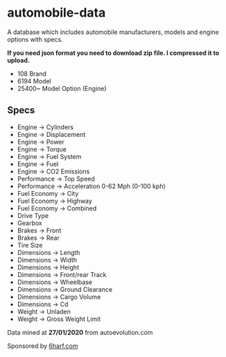 # automobile-data
A database which includes automobile manufacturers, models and engine options with specs.

**If you need json format you need to download zip file. I compressed it to upload.**

* 108 Brand
* 6194 Model
* 25400~ Model Option (Engine)

## Specs
* Engine -> Cylinders
* Engine -> Displacement
* Engine -> Power
* Engine -> Torque
* Engine -> Fuel System
* Engine -> Fuel
* Engine -> CO2 Emissions
* Performance -> Top Speed
* Performance -> Acceleration 0-62 Mph (0-100 kph)
* Fuel Economy -> City
* Fuel Economy -> Highway
* Fuel Economy -> Combined
* Drive Type
* Gearbox
* Brakes -> Front
* Brakes -> Rear
* Tire Size
* Dimensions -> Length
* Dimensions -> Width
* Dimensions -> Height
* Dimensions -> Front/rear Track
* Dimensions -> Wheelbase
* Dimensions -> Ground Clearance
* Dimensions -> Cargo Volume
* Dimensions -> Cd
* Weight -> Unladen
* Weight -> Gross Weight Limit

Data mined at **27/01/2020** from autoevolution.com

Sponsored by [6harf.com](https://6harf.com "Turkey based creative design & development agency")
